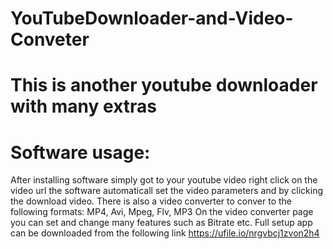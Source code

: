 # YouTubeDownloader-and-Video-Conveter
# This is another youtube downloader with many extras
# Software usage:
After installing software simply got to your youtube video right click on the video url the software automaticall set the video parameters and by clicking the download video. There is also a video converter to conver to the following formats:
MP4, Avi, Mpeg, Flv, MP3
On the video converter page you can set and change many features such as Bitrate etc.
Full setup app can be downloaded from the following link
https://ufile.io/nrgvbcj1zvon2h4
